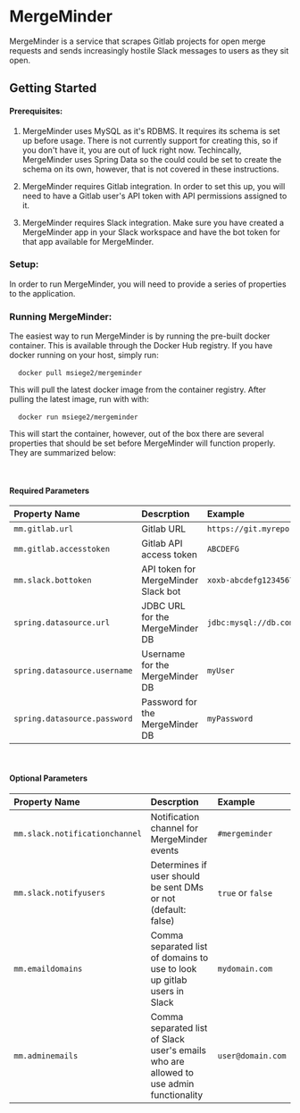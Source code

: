 # MergeMinder
MergeMinder is a service that scrapes Gitlab projects for open merge requests and sends increasingly hostile Slack messages to users as they sit open.
## Getting Started
#### Prerequisites:

1. MergeMinder uses MySQL as it's RDBMS.  It requires its schema is set up before usage.  There is not currently support for creating this, so if you don't have it, you are out of luck right now.  Techincally, MergeMinder uses Spring Data so the could could be set to create the schema on its own, however, that is not covered in these instructions. 

2. MergeMinder requires Gitlab integration.  In order to set this up, you will need to have a Gitlab user's API token with API permissions assigned to it.

3. MergeMinder requires Slack integration.  Make sure you have created a MergeMinder app in your Slack workspace and have the bot token for that app available for MergeMinder.

   

### Setup:

In order to run MergeMinder, you will need to provide a series of properties to the application.

### Running MergeMinder:

The easiest way to run MergeMinder is by running the pre-built docker container.  This is available through the Docker Hub registry.  If you have docker running on your host, simply run: 

    `docker pull msiege2/mergeminder`

This will pull the latest docker image from the container registry.  After pulling the latest image, run with with:

    `docker run msiege2/mergeminder`

This will start the container, however, out of the box there are several properties that should be set before MergeMinder will function properly.  They are summarized below:

 
#### Required Parameters
 
| Property Name                  | Descrption     | Example             |
| :---                           |          :---  | :---                |
| `mm.gitlab.url`                | Gitlab URL | `https://git.myrepo.com` |
| `mm.gitlab.accesstoken`        | Gitlab API access token | `ABCDEFG` |
| `mm.slack.bottoken`            | API token for MergeMinder Slack bot | `xoxb-abcdefg12345678` |
| `spring.datasource.url`        | JDBC URL for the MergeMinder DB | `jdbc:mysql://db.com:3306/MergeMinder` |
| `spring.datasource.username`   | Username for the MergeMinder DB | `myUser` |
| `spring.datasource.password`   | Password for the MergeMinder DB | `myPassword` | 
 
#### Optional Parameters

| Property Name                  | Descrption     | Example             |
| :---                           |          :---  | :---                |
| `mm.slack.notificationchannel` | Notification channel for MergeMinder events | `#mergeminder` | 
| `mm.slack.notifyusers`         | Determines if user should be sent DMs or not (default: false)  | `true` or `false`|
| `mm.emaildomains`              | Comma separated list of domains to use to look up gitlab users in Slack | `mydomain.com` |
| `mm.adminemails`               | Comma separated list of Slack user's emails who are allowed to use admin functionality | `user@domain.com` |
